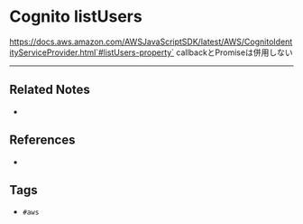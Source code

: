 # Cognito listUsers
https://docs.aws.amazon.com/AWSJavaScriptSDK/latest/AWS/CognitoIdentityServiceProvider.html`#listUsers-property`
callbackとPromiseは併用しない

---
## Related Notes
- 

## References
- 

## Tags
- `#aws` 